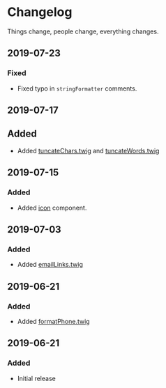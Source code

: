 # Changelog

Things change, people change, everything changes.

## 2019-07-23
### Fixed
- Fixed typo in `stringFormatter` comments.

## 2019-07-17
## Added
- Added [tuncateChars.twig](macros/tuncateChars.twig) and [tuncateWords.twig](macros/tuncateWords.twig)

## 2019-07-15
### Added
- Added [icon](components/icon/) component.

## 2019-07-03
### Added
- Added [emailLinks.twig](macros/emailLinks.twig)

## 2019-06-21
### Added
- Added [formatPhone.twig](macros/formatPhone.twig)

## 2019-06-21
### Added
- Initial release
